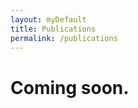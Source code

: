 ```yaml
---
layout: myDefault
title: Publications
permalink: /publications
---
```

<div class="content">
	<h1>Coming soon.</h1>
	<p></p>
</div>
